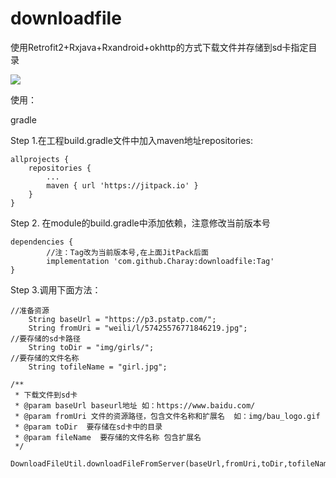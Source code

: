 # downloadfile
使用Retrofit2+Rxjava+Rxandroid+okhttp的方式下载文件并存储到sd卡指定目录

[![](https://jitpack.io/v/Charay/downloadfile.svg)](https://jitpack.io/#Charay/downloadfile)

使用：


gradle

Step 1.在工程build.gradle文件中加入maven地址repositories:

	allprojects {
		repositories {
			...
			maven { url 'https://jitpack.io' }
		}
	}
Step 2. 在module的build.gradle中添加依赖，注意修改当前版本号

	dependencies {
			//注：Tag改为当前版本号,在上面JitPack后面
	        implementation 'com.github.Charay:downloadfile:Tag'
	}


Step 3.调用下面方法：

	//准备资源
		String baseUrl = "https://p3.pstatp.com/";
    	String fromUri = "weili/l/57425576771846219.jpg";
    //要存储的sd卡路径
    	String toDir = "img/girls/";
    //要存储的文件名称
    	String tofileName = "girl.jpg";

	/**
     * 下载文件到sd卡
     * @param baseUrl baseurl地址 如：https://www.baidu.com/
     * @param fromUri 文件的资源路径，包含文件名称和扩展名  如：img/bau_logo.gif
     * @param toDir  要存储在sd卡中的目录
     * @param fileName  要存储的文件名称 包含扩展名
     */
	
	DownloadFileUtil.downloadFileFromServer(baseUrl,fromUri,toDir,tofileName);